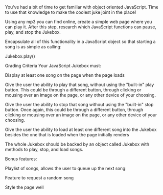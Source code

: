 You've had a bit of time to get familiar with object oriented JavaScript. Time to use that knowledge to make the coolest juke joint in the place!

Using any mp3 you can find online, create a simple web page where you can play it. After this step, research which JavaScript functions can pause, play, and stop the Jukebox.

Encapsulate all of this functionality in a JavaScript object so that starting a song is as simple as calling:

Jukebox.play()

Grading Criteria
Your JavaScript Jukebox must:

Display at least one song on the page when the page loads

Give the user the ability to play that song, without using the "built-in" play button. This could be through a different button, through clicking or mousing over an image on the page, or any other device of your choosing.

Give the user the ability to stop that song without using the "built-in" stop button. Once again, this could be through a different button, through clicking or mousing over an image on the page, or any other device of your choosing.

Give the user the ability to load at least one different song into the Jukebox besides the one that is loaded when the page initially renders

The whole Jukebox should be backed by an object called Jukebox with methods to play, stop, and load songs.

Bonus features:

Playlist of songs, allows the user to queue up the next song

Feature to request a random song

Style the page well
